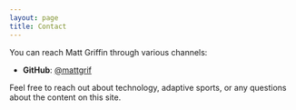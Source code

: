 ```yaml
---
layout: page
title: Contact
---
```


You can reach Matt Griffin through various channels:

- **GitHub**: [@mattgrif](https://github.com/mattgrif)

Feel free to reach out about technology, adaptive sports, or any questions about the content on this site.
